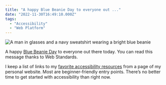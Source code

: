 ```yaml
---
title: "A happy Blue Beanie Day to everyone out ..."
date: "2022-11-30T16:49:10.000Z"
tags: 
  - "Accessibility"
  - "Web Platform"
---
```


![A man in glasses and a navy sweatshirt wearing a bright blue beanie](/img/note-images/5b170eed3f-1024x1024.jpg)

A happy [Blue Beanie Day](https://en.m.wikipedia.org/wiki/Blue_Beanie_Day) to everyone out there today. You can read this message thanks to Web Standards.

I keep a list of links to my [favorite accessibility resources](https://nicksimson.com/accessibility/) from a page of my personal website. Most are beginner-friendly entry points. There’s no better time to get started with accessibility than right now.
